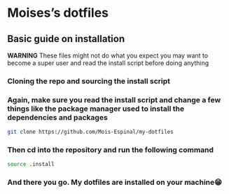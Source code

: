 # Moises’s dotfiles

## Basic guide on installation
**WARNING** These files might not do what you expect you may want to become a super user and read the install script before doing anything
### Cloning the repo and sourcing the install script
### Again, make sure you read the install script and change a few things like the package manager used to install the dependencies and packages
```bash
git clone https://github.com/Mois-Espinal/my-dotfiles
```
### Then cd into the repository and run the following command
```bash
source .install
```
### And there you go. My dotfiles are installed on your machine😁
